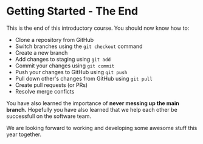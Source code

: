 # Getting Started - The End
This is the end of this introductory course.  You should now know how to:
* Clone a repository from GitHub
* Switch branches using the `git checkout` command
* Create a new branch
* Add changes to staging using `git add`
* Commit your changes using `git commit`
* Push your changes to GitHub using `git push`
* Pull down other's changes from GitHub using `git pull`
* Create pull requests (or PRs)
* Resolve merge conficts

You have also learned the importance of **never messing up the main branch.**  Hopefully you have also learned that we help each other be successfull on the software team.

We are looking forward to working and developing some awesome stuff this year together.
